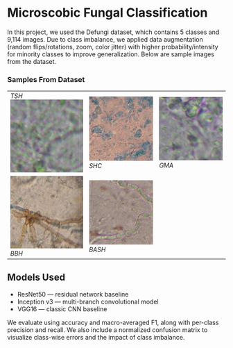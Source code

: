 # Microscobic Fungal Classification

In this project, we used the Defungi dataset, which contains 5 classes and 9,114 images. Due to class imbalance, we applied data augmentation (random flips/rotations, zoom, color jitter) with higher probability/intensity for minority classes to improve generalization.
Below are sample images from the dataset.

### Samples From Dataset
<table>
  <tr>
    <td><em>TSH</em><img src="data/train/TSH/H1_100a_1.jpg" width="180" alt="TSH"><br/></td>
    <td><img src="data/train/SHC/H5_101a_1.jpg" width="180" alt="SHC"><br/><em>SHC</em></td>
    <td><img src="data/train/GMA/H3_10a_10.jpg" width="180" alt="GMA"><br/><em>GMA</em></td>
  </tr>
  <tr>
    <td><img src="data/train/BBH/H6_10a_1.jpg" width="180" alt="BBH"><br/><em>BBH</em></td>
    <td><img src="data/train/BASH/H2_104b_1.jpg" width="180" alt="BASH"><br/><em>BASH</em></td>
  </tr>
</table>

## Models Used
- ResNet50 — residual network baseline
- Inception v3 — multi-branch convolutional model
- VGG16 — classic CNN baseline

We evaluate using accuracy and macro-averaged F1, along with per-class precision and recall. We also include a normalized confusion matrix to visualize class-wise errors and the impact of class imbalance.

